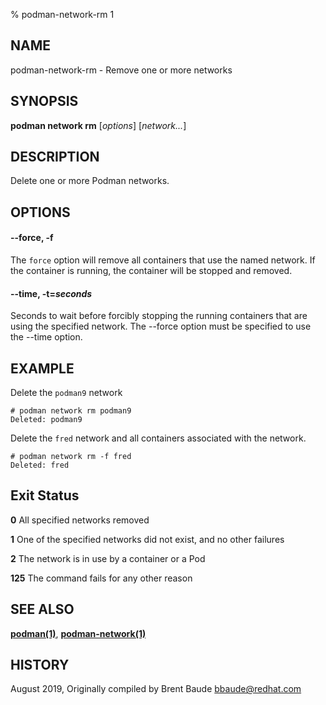 % podman-network-rm 1

## NAME

podman\-network\-rm - Remove one or more networks

## SYNOPSIS

**podman network rm** [*options*] [*network...*]

## DESCRIPTION

Delete one or more Podman networks.

## OPTIONS

#### **--force**, **-f**

The `force` option will remove all containers that use the named network. If the container is
running, the container will be stopped and removed.

#### **--time**, **-t**=_seconds_

Seconds to wait before forcibly stopping the running containers that are using the specified network. The --force option must be specified to use the --time option.

## EXAMPLE

Delete the `podman9` network

```
# podman network rm podman9
Deleted: podman9
```

Delete the `fred` network and all containers associated with the network.

```
# podman network rm -f fred
Deleted: fred
```

## Exit Status

**0** All specified networks removed

**1** One of the specified networks did not exist, and no other failures

**2** The network is in use by a container or a Pod

**125** The command fails for any other reason

## SEE ALSO

**[podman(1)](podman.md)**, **[podman-network(1)](commands/podman-network/podman-network.md)**

## HISTORY

August 2019, Originally compiled by Brent Baude <bbaude@redhat.com>
